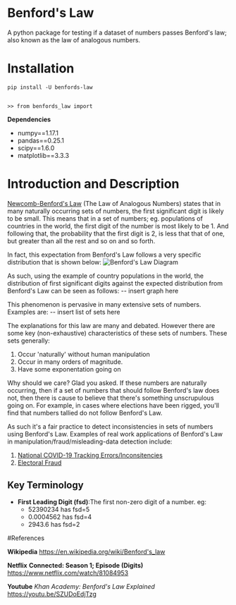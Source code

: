 # Benford's Law
A python package for testing if a dataset of numbers passes Benford's law; also known as the law of analogous numbers.

# Installation
```
pip install -U benfords-law
```
##
```
>> from benfords_law import 
```
**Dependencies**
- numpy==1.17.1
- pandas==0.25.1
- scipy==1.6.0
- matplotlib==3.3.3

# Introduction and Description
[Newcomb-Benford's Law](https://en.wikipedia.org/wiki/Benford's_law) (The Law of Analogous Numbers) states that in many naturally occurring sets of numbers, the first significant digit is likely to be small.
This means that in a set of numbers; eg. populations of countries in the world, the first digit of the number is most likely to be 1. And following that, the probability that the first digit is 2, is less that that of one, but greater than all the rest and so on and so forth.

In fact, this expectation from Benford's Law follows a very specific distribution that is shown below:
![Benford's Law Diagram](https://github.com/mawuliadjei/benfords_law/blob/main/images/benfords_law_distribution.png "Benford's Law Distribution")
 
As such, using the example of country populations in the world, the distribution of first significant digits against the expected distribution from Benford's Law can be seen as follows:
-- insert graph here

This phenomenon is pervasive in many extensive sets of numbers. Examples are:
-- insert list of sets here

The explanations for this law are many and debated. However there are some key (non-exhaustive) characteristics of these sets of numbers. These sets generally:
1. Occur 'naturally' without human manipulation
2. Occur in many orders of magnitude.
3. Have some exponentation going on

Why should we care? Glad you asked. If these numbers are naturally occurring, then if a set of numbers that should follow Benford's law does not, then there is cause to believe that there's something unscrupulous going on. For example, in cases where elections have been rigged, you'll find that numbers tallied do not follow Benford's Law. 

As such it's a fair practice to detect inconsistencies in sets of numbers using Benford's Law. Examples of real work applications of Benford's Law in manipulation/fraud/misleading-data detection include:
1. [National COVID-19 Tracking Errors/Inconsitencies](https://www.nature.com/articles/d41586-020-01565-5)
2. [Electoral Fraud](https://towardsdatascience.com/frawd-detection-using-benfords-law-python-code-9db8db474cf8)

## Key Terminology
- **First Leading Digit (fsd)**:The first non-zero digit of a number. eg:
    - 52390234 has fsd=5
    - 0.0004562 has fsd=4
    - 2943.6 has fsd=2

#References

**Wikipedia**
https://en.wikipedia.org/wiki/Benford's_law

**Netflix**
**Connected: Season 1; Episode (Digits)**
https://www.netflix.com/watch/81084953

**Youtube**
*Khan Academy: Benford's Law Explained*
https://youtu.be/SZUDoEdjTzg